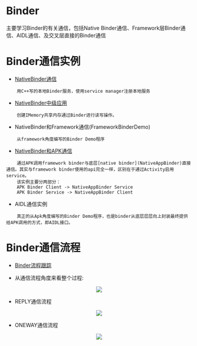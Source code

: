 Binder
================

主要学习Binder的有关通信，包括Native Binder通信、Framework层Binder通信、AIDL通信、及交叉层直接的Binder通信

# Binder通信实例

- [NativeBinder通信](https://github.com/sevencheng798/Binder/tree/master/NativeBinder)
```
    用C++写的本地Binder服务，使用service manager注册本地服务
````
- [NativeBinder中级应用](NativeBinderAdvanced)
```
    创建IMemory共享内存通过Binder进行读写操作。
```

- NativeBinder和Framework通信(FrameworkBinderDemo)
```
    从framework角度编写的Binder Demo程序
```

- [NativeBinder和APK通信](AppBinder)
```
    通过APK调用framework binder与底层[native binder](NativeAppBinder)直接通信。其实与framework binder使用的api完全一样，区别在于通过Activity启用service。
	该实例主要分两部分： 
    APK Binder Client -> NativeAppBinder Service
    APK Binder Service -> NativeAppBinder Client
```

- AIDL通信实例
```
    真正的从Apk角度编写的Binder Demo程序，也是binder从底层层层向上封装最终提供给APK调用的方式，即AIDL接口。
```

# Binder通信流程
- [Binder流程跟踪](https://blog.csdn.net/innost/article/details/47208049)

- 从通信流程角度来看整个过程:
<div align=center> <img src=image/protocol.jpg /> </div>

- REPLY通信流程
<div align=center> <img src=image/reply.jpg /> </div>

- ONEWAY通信流程
<div align=center> <img src=image/oneway.png /> </div>